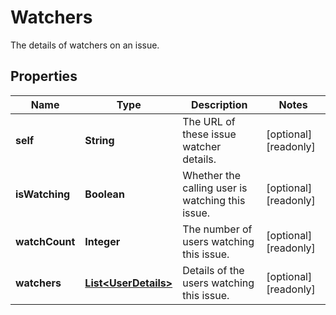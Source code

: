 

# Watchers

The details of watchers on an issue.
## Properties

Name | Type | Description | Notes
------------ | ------------- | ------------- | -------------
**self** | **String** | The URL of these issue watcher details. |  [optional] [readonly]
**isWatching** | **Boolean** | Whether the calling user is watching this issue. |  [optional] [readonly]
**watchCount** | **Integer** | The number of users watching this issue. |  [optional] [readonly]
**watchers** | [**List&lt;UserDetails&gt;**](UserDetails.md) | Details of the users watching this issue. |  [optional] [readonly]



